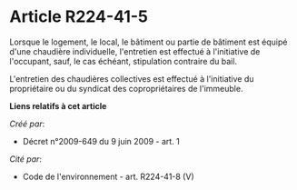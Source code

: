 # Article R224-41-5

Lorsque le logement, le local, le bâtiment ou partie de bâtiment est équipé d'une chaudière individuelle, l'entretien est
effectué à l'initiative de l'occupant, sauf, le cas échéant, stipulation contraire du bail.

L'entretien des chaudières collectives est effectué à l'initiative du propriétaire ou du syndicat des copropriétaires de
l'immeuble.

**Liens relatifs à cet article**

_Créé par_:

  - Décret n°2009-649 du 9 juin 2009 - art. 1

_Cité par_:

  - Code de l'environnement - art. R224-41-8 (V)
